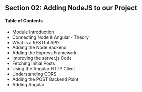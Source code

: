 ## Section 02: Adding NodeJS to our Project

#### Table of Contents
- Module Introduction
- Connecting Node & Angular - Theory
- What is a RESTful API?
- Adding the Node Backend
- Adding the Express Framework
- Improving the server.js Code
- Fetching Initial Posts
- Using the Angular HTTP Client
- Understanding CORS
- Adding the POST Backend Point
- Adding Angular

